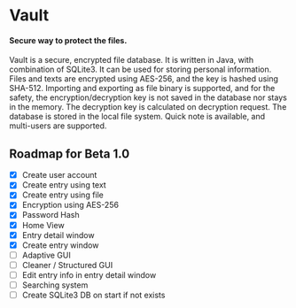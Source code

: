 # Vault

#### Secure way to protect the files.

Vault is a secure, encrypted file database. It is written in Java, with combination of SQLite3. It can be used for storing personal information. Files and texts are encrypted using AES-256, and the key is hashed using SHA-512. Importing and exporting as file binary is supported, and for the safety, the encryption/decryption key is not saved in the database nor stays in the memory. The decryption key is calculated on decryption request. The database is stored in the local file system. Quick note is available, and multi-users are supported.



## Roadmap for Beta 1.0

- [x] Create user account
- [x] Create entry using text
- [x] Create entry using file
- [x] Encryption using AES-256
- [x] Password Hash
- [x] Home View
- [x] Entry detail window
- [x] Create entry window
- [ ] Adaptive GUI
- [ ] Cleaner / Structured GUI
- [ ] Edit entry info in entry detail window
- [ ] Searching system
- [ ] Create SQLite3 DB on start if not exists
